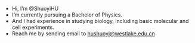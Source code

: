 - Hi, I’m @ShuoyiHU
- I’m currently pursuing a Bachelor of Physics. 
- And I had experience in studying biology, including basic molecular and cell experiments.
- Reach me by sending email to hushuoyi@westlake.edu.cn


<!---
ShuoyiHU/ShuoyiHU is a ✨ special ✨ repository because its `README.md` (this file) appears on your GitHub profile.
You can click the Preview link to take a look at your changes.
--->
